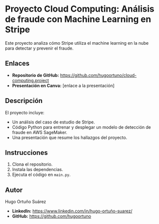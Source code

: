 # Proyecto Cloud Computing: Análisis de fraude con Machine Learning en Stripe

Este proyecto analiza cómo Stripe utiliza el machine learning en la nube para detectar y prevenir el fraude.

## Enlaces

* **Repositorio de GitHub:** https://github.com/hugoortuno/cloud-computing.project
* **Presentación en Canva:** [enlace a la presentación]

## Descripción

El proyecto incluye:

* Un análisis del caso de estudio de Stripe.
* Código Python para entrenar y desplegar un modelo de detección de fraude en AWS SageMaker.
* Una presentación que resume los hallazgos del proyecto.

## Instrucciones

1. Clona el repositorio.
2. Instala las dependencias.
3. Ejecuta el código en `main.py`.

## Autor

Hugo Ortuño Suárez

* **LinkedIn:** https://www.linkedin.com/in/hugo-ortuño-suarez/
* **GitHub:** https://github.com/hugoortuno